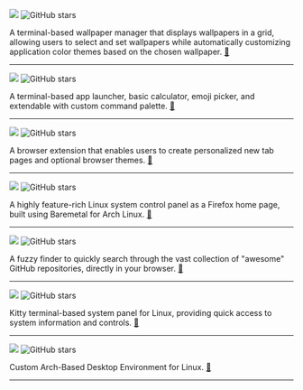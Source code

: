 ![](https://img.shields.io/badge/WallRizz-gray)
![GitHub stars](https://img.shields.io/github/stars/5hubham5ingh/WallRizz?style=flat)

A terminal-based wallpaper manager that displays wallpapers in a grid, allowing users to select and set wallpapers while automatically customizing application color themes based on the chosen wallpaper. [🔗](https://github.com/5hubham5ingh/WallRizz)

---

![](https://img.shields.io/badge/Jiffy-gray)
![GitHub stars](https://img.shields.io/github/stars/5hubham5ingh/jiffy?style=flat)

A terminal-based app launcher, basic calculator, emoji picker, and extendable with custom command palette. [🔗](https://github.com/5hubham5ingh/jiffy)

---

![](https://img.shields.io/badge/Baremetal-gray)
![GitHub stars](https://img.shields.io/github/stars/5hubham5ingh/baremetal?style=flat)

A browser extension that enables users to create personalized new tab pages and optional browser themes. [🔗](https://github.com/5hubham5ingh/baremetal)

---

![](https://img.shields.io/badge/FoxPanel-gray)
![GitHub stars](https://img.shields.io/github/stars/5hubham5ingh/foxpanel?style=flat)

A highly feature-rich Linux system control panel as a Firefox home page, built using Baremetal for Arch Linux. [🔗](https://github.com/5hubham5ingh/foxpanel)

---

![](https://img.shields.io/badge/SearchAwesomes-gray)
![GitHub stars](https://img.shields.io/github/stars/5hubham5ingh/searchawesomes?style=flat)

A fuzzy finder to quickly search through the vast collection of "awesome" GitHub repositories, directly in your browser. [🔗](https://github.com/5hubham5ingh/searchawesomes)

---

![](https://img.shields.io/badge/Kitty--Panel-gray)
![GitHub stars](https://img.shields.io/github/stars/5hubham5ingh/kitty-panel?style=flat)

Kitty terminal-based system panel for Linux, providing quick access to system information and controls. [🔗](https://github.com/5hubham5ingh/kitty-panel)

---

![](https://img.shields.io/badge/ss--arch-gray)
![GitHub stars](https://img.shields.io/github/stars/5hubham5ingh/ss-arch?style=flat)

Custom Arch-Based Desktop Environment for Linux. [🔗](https://github.com/5hubham5ingh/ss-arch)

---
